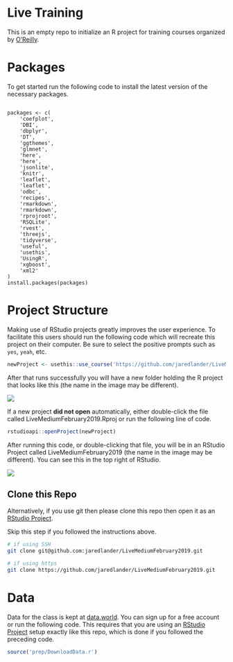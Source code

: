 
<!-- README.md is generated from README.Rmd. Please edit that file -->

# Live Training

This is an empty repo to initialize an R project for training courses
organized by
[O’Reilly](https://www.safaribooksonline.com/live-training/courses/medium-r-programming-beyond-the-basics/0636920246961/).

# Packages

To get started run the following code to install the latest version of
the necessary packages.

<div class="sourceCode">

<pre class='sourceCode r'><code class='sourceCode r'>
packages <- c(
    'coefplot', 
    'DBI', 
    'dbplyr', 
    'DT', 
    'ggthemes', 
    'glmnet', 
    'here', 
    'here', 
    'jsonlite', 
    'knitr', 
    'leaflet', 
    'leaflet', 
    'odbc', 
    'recipes', 
    'rmarkdown', 
    'rmarkdown', 
    'rprojroot', 
    'RSQLite', 
    'rvest', 
    'threejs', 
    'tidyverse', 
    'useful', 
    'usethis', 
    'UsingR', 
    'xgboost', 
    'xml2'
)
install.packages(packages)
</code></pre>

</div>

# Project Structure

Making use of RStudio projects greatly improves the user experience. To
facilitate this users should run the following code which will recreate
this project on their computer. Be sure to select the positive prompts
such as `yes`, `yeah`,
etc.

``` r
newProject <- usethis::use_course('https://github.com/jaredlander/LiveMediumFebruary2019/archive/master.zip')
```

After that runs successfully you will have a new folder holding the R
project that looks like this (the name in the image may be different).

![](images/ProjectFolder.png)<!-- -->

If a new project **did not open** automatically, either double-click the
file called LiveMediumFebruary2019.Rproj or run the following line of
code.

``` r
rstudioapi::openProject(newProject)
```

After running this code, or double-clicking that file, you will be in an
RStudio Project called LiveMediumFebruary2019 (the name in the image may
be different). You can see this in the top right of RStudio.

![](images/ProjectCorner.png)<!-- -->

## Clone this Repo

Alternatively, if you use git then please clone this repo then open it
as an [RStudio
Project](https://support.rstudio.com/hc/en-us/articles/200526207-Using-Projects).

Skip this step if you followed the instructions above.

``` sh
# if using SSH
git clone git@github.com:jaredlander/LiveMediumFebruary2019.git

# if using https
git clone https://github.com/jaredlander/LiveMediumFebruary2019.git
```

# Data

Data for the class is kept at
[data.world](https://data.world/landeranalytics/training). You can sign
up for a free account or run the following code. This requires that you
are using an [RStudio
Project](https://support.rstudio.com/hc/en-us/articles/200526207-Using-Projects)
setup exactly like this repo, which is done if you followed the
preceding code.

``` r
source('prep/DownloadData.r')
```
